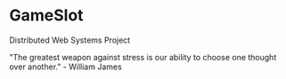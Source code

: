 # GameSlot
Distributed Web Systems Project

"The greatest weapon against stress is our ability to choose one thought over another." - William James


